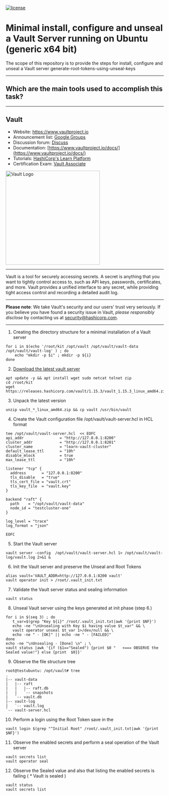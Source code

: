 [![license](http://img.shields.io/badge/license-apache_2.0-red.svg?style=flat)](https://github.com/florintp-onboarding/generate-root-tokens-using-unseal-keys/blob/main/LICENSE)

# Minimal install, configure and unseal a Vault Server running on Ubuntu (generic x64 bit)


The scope of this repository is to provide the steps for install, configure and unseal a Vault server
generate-root-tokens-using-unseal-keys

-----
## Which are the main tools used to accomplish this task?

----
## Vault
-	Website: https://www.vaultproject.io
-	Announcement list: [Google Groups](https://groups.google.com/group/hashicorp-announce)
-	Discussion forum: [Discuss](https://discuss.hashicorp.com/c/vault)
-	Documentation: [https://www.vaultproject.io/docs/](https://www.vaultproject.io/docs/)
-	Tutorials: [HashiCorp's Learn Platform](https://learn.hashicorp.com/vault)
-	Certification Exam: [Vault Associate](https://www.hashicorp.com/certification/#hashicorp-certified-vault-associate)

<img width="300" alt="Vault Logo" src="https://github.com/hashicorp/vault/blob/f22d202cde2018f9455dec755118a9b84586e082/Vault_PrimaryLogo_Black.png">

----
Vault is a tool for securely accessing secrets. A secret is anything that you want to tightly control access to, such as API keys, passwords, certificates, and more. Vault provides a unified interface to any secret, while providing tight access control and recording a detailed audit log.

----
**Please note**: We take Vault's security and our users' trust very seriously. If you believe you have found a security issue in Vault, _please responsibly disclose_ by contacting us at [security@hashicorp.com](mailto:security@hashicorp.com).

----


1. Creating the directory structure for a minimal installation of a Vault server
```shell
for i in $(echo '/root/kit /opt/vault /opt/vault/vault-data /opt/vault/vault-log' ) ; do
    echo "mkdir -p $i" ; mkdir -p ${i}
done
```

2. [Download the latest vault server](https://www.vaultproject.io/downloads)
```shell
apt update -y && apt install wget sudo netcat telnet zip
cd /root/kit 
wget https://releases.hashicorp.com/vault/1.15.3/vault_1.15.3_linux_amd64.zip
```


3. Unpack the latest version 
```
unzip vault_*_linux_amd64.zip && cp vault /usr/bin/vault
```

4. Create the Vault configuration file /opt/vault/vault-server.hcl in HCL format
```
tee /opt/vault/vault-server.hcl  << EOFC
api_addr                = "http://127.0.0.1:8200"
cluster_addr            = "http://127.0.0.1:8201"
cluster_name            = "learn-vault-cluster"
default_lease_ttl       = "10h"
disable_mlock           = true
max_lease_ttl           = "10h"

listener "tcp" {
  address       = "127.0.0.1:8200"
  tls_disable   = "true"
  tls_cert_file = "vault.crt"
  tls_key_file  = "vault.key"
}

backend "raft" {
  path    = "/opt/vault/vault-data"
  node_id = "testcluster-one"
}

log_level = "trace"
log_format = "json"

EOFC
```

5. Start the Vault server
```
vault server -config  /opt/vault/vault-server.hcl 1> /opt/vault/vault-log/vault.log 2>&1 &
```

6. Init the Vault server and preserve the Unseal and Root Tokens
```
alias vault='VAULT_ADDR=http://127.0.0.1:8200 vault'
vault operator init > /root/.vault_init.txt
```

7. Validate the Vault server status and sealing information
```shell
vault status
```

8. Unseal Vault server using the keys generated at init phase (step 6.)
```shell
for i in $(seq 3) ; do
   t_var=$(grep "Key ${i}" /root/.vault_init.txt|awk '{print $NF}')
   echo -ne "\nUnsealing with Key $i having value $t_var" && \
   vault operator unseal $t_var 1>/dev/null && \
   echo -ne " - [OK]" || echo -ne " - [FAILED]"
done
echo -ne "\nUnsealing - [Done] \n" ; \
vault status |awk '{if ($1=="Sealed") {print $0 "   <=== OBSERVE the Sealed value!"} else {print  $0}}'
```

9. Observe the file structure tree
```plaintext
root@testubuntu: /opt/vault# tree
.
|-- vault-data
|   |-- raft
|   |   |-- raft.db
|   |   `-- snapshots
|   `-- vault.db
|-- vault-log
|   `-- vault.log
`-- vault-server.hcl
```

10. Perform a login using the Root Token save in the 
```shell
vault login $(grep "^Initial Root" /root/.vault_init.txt|awk '{print $NF}')
```

11. Observe the enabled secrets and perform a seal operation of the Vault server
```shell
vault secrets list
vault operator seal
```

12. Observe the Sealed value and also that listing the enabled secrets is failing ( * Vault is sealed ) 
```shell
vault status
vault secrets list
```
